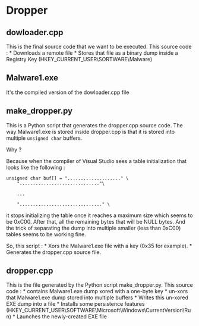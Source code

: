 # Dropper

## dowloader.cpp
This is the final source code that we want to be executed. This source code :
	* Downloads a remote file
	* Stores that file as a binary dump inside a Registry Key (HKEY_CURRENT_USER\SORTWARE\Malware)

## Malware1.exe
It's the compiled version of the dowloader.cpp file

## make_dropper.py
This is a Python script that generates the dropper.cpp source code. The way Malware1.exe is stored inside dropper.cpp is that it is stored into multiple ```unsigned char``` buffers.

Why ?

Because when the compiler of Visual Studio sees a table initialization that looks like the following :

```
unsigned char buf[] = "...................." \
	".............................."\
	
	...

	"..............................." \
```

it stops initializing the table once it reaches a maximum size which seems to be 0xC00. After that, all the remaining bytes that will be NULL bytes. And the trick of separating the dump into
multiple smaller (less than 0xC00) tables seems to be working fine.

So, this script :
	* Xors the Malware1.exe file with a key (0x35 for example).
	* Generates the dropper.cpp source file.

## dropper.cpp

This is the file generated by the Python script make_dropper.py. This source code :
	* contains Malware1.exe dump xored with a one-byte key
	* un-xors that Malware1.exe dump stored into multiple buffers
	* Writes this un-xored EXE dump into a file
	* Installs some persistence features (HKEY_CURRENT_USER\SOFTWARE\Microsoft\Windows\CurrentVersion\Run)
	* Launches the newly-created EXE file
	


